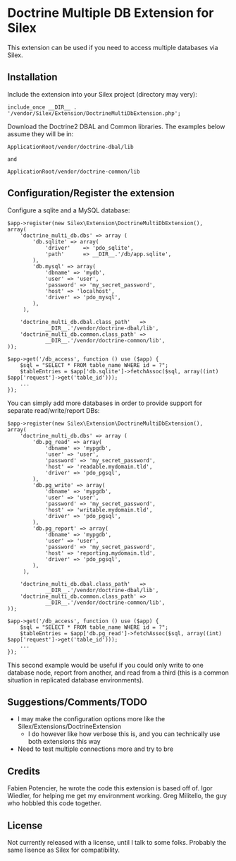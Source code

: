 Doctrine Multiple DB Extension for Silex
========================================

This extension can be used if you need to access multiple databases via Silex.


Installation
------------

Include the extension into your Silex project (directory may very):

    include_once __DIR__ . '/vendor/Silex/Extension/DoctrineMultiDbExtension.php';

Download the Doctrine2 DBAL and Common libraries.  The examples below assume they will be in:

    ApplicationRoot/vendor/doctrine-dbal/lib

    and

    ApplicationRoot/vendor/doctrine-common/lib


Configuration/Register the extension
------------------------------------

Configure a sqlite and a MySQL database:

    $app->register(new Silex\Extension\DoctrineMultiDbExtension(),
    array(
        'doctrine_multi_db.dbs' => array (
            'db.sqlite' => array(
                'driver'    => 'pdo_sqlite',
                'path'      => __DIR__.'/db/app.sqlite',
            ),
            'db.mysql' => array(
                'dbname' => 'mydb',
                'user' => 'user',
                'password' => 'my_secret_password',
                'host' => 'localhost',
                'driver' => 'pdo_mysql',
            ),
         ),

        'doctrine_multi_db.dbal.class_path'   =>
                __DIR__.'/vendor/doctrine-dbal/lib',
        'doctrine_multi_db.common.class_path' =>
                __DIR__.'/vendor/doctrine-common/lib',
    ));

	$app->get('/db_access', function () use ($app) {
		$sql = "SELECT * FROM table_name WHERE id = ?";
		$tableEntries = $app['db.sqlite']->fetchAssoc($sql, array((int) $app['request']->get('table_id')));
		...
	});

You can simply add more databases in order to provide support for separate read/write/report DBs:

    $app->register(new Silex\Extension\DoctrineMultiDbExtension(),
    array(
        'doctrine_multi_db.dbs' => array (
            'db.pg_read' => array(
                'dbname' => 'mypgdb',
                'user' => 'user',
                'password' => 'my_secret_password',
                'host' => 'readable.mydomain.tld',
                'driver' => 'pdo_pgsql',
            ),
            'db.pg_write' => array(
                'dbname' => 'mypgdb',
                'user' => 'user',
                'password' => 'my_secret_password',
                'host' => 'writable.mydomain.tld',
                'driver' => 'pdo_pgsql',
            ),
            'db.pg_report' => array(
                'dbname' => 'mypgdb',
                'user' => 'user',
                'password' => 'my_secret_password',
                'host' => 'reporting.mydomain.tld',
                'driver' => 'pdo_pgsql',
            ),
         ),

        'doctrine_multi_db.dbal.class_path'   =>
                __DIR__.'/vendor/doctrine-dbal/lib',
        'doctrine_multi_db.common.class_path' =>
                __DIR__.'/vendor/doctrine-common/lib',
    ));

	$app->get('/db_access', function () use ($app) {
		$sql = "SELECT * FROM table_name WHERE id = ?";
		$tableEntries = $app['db.pg_read']->fetchAssoc($sql, array((int) $app['request']->get('table_id')));
		...
	});

This second example would be useful if you could only write to one database node, report from another, and read from a
third (this is a common situation in replicated database environments).


Suggestions/Comments/TODO
-------------------------

* I may make the configuration options more like the Silex/Extensions/DoctrineExtension
    * I do however like how verbose this is, and you can technically use both extensions this way
* Need to test multiple connections more and try to bre

Credits
-------
Fabien Potencier, he wrote the code this extension is based off of.
Igor Wiedler, for helping me get my environment working.
Greg Militello, the guy who hobbled this code together. 


License
-------
Not currently released with a license, until I talk to some folks.  Probably the same lisence as Silex for
compatibility.